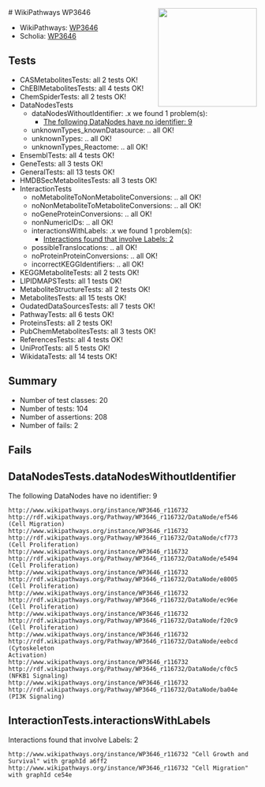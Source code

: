<img style="float: right; width: 200px" src="https://upload.wikimedia.org/wikipedia/commons/thumb/8/83/Wplogo_with_text_500.png/640px-Wplogo_with_text_500.png" />
# WikiPathways WP3646

* WikiPathways: [WP3646](https://new.wikipathways.org/pathways/WP3646)
* Scholia: [WP3646](https://scholia.toolforge.org/wikipathways/WP3646)
## Tests
* CASMetabolitesTests: all 2 tests OK!
* ChEBIMetabolitesTests: all 4 tests OK!
* ChemSpiderTests: all 2 tests OK!
* DataNodesTests
    * dataNodesWithoutIdentifier: .x we found 1 problem(s):
        * [The following DataNodes have no identifier: 9](#d2d32fa8)
    * unknownTypes_knownDatasource: .. all OK!
    * unknownTypes: .. all OK!
    * unknownTypes_Reactome: .. all OK!
* EnsemblTests: all 4 tests OK!
* GeneTests: all 3 tests OK!
* GeneralTests: all 13 tests OK!
* HMDBSecMetabolitesTests: all 3 tests OK!
* InteractionTests
    * noMetaboliteToNonMetaboliteConversions: .. all OK!
    * noNonMetaboliteToMetaboliteConversions: .. all OK!
    * noGeneProteinConversions: .. all OK!
    * nonNumericIDs: .. all OK!
    * interactionsWithLabels: .x we found 1 problem(s):
        * [Interactions found that involve Labels: 2](#630d2679)
    * possibleTranslocations: .. all OK!
    * noProteinProteinConversions: .. all OK!
    * incorrectKEGGIdentifiers: .. all OK!
* KEGGMetaboliteTests: all 2 tests OK!
* LIPIDMAPSTests: all 1 tests OK!
* MetaboliteStructureTests: all 2 tests OK!
* MetabolitesTests: all 15 tests OK!
* OudatedDataSourcesTests: all 7 tests OK!
* PathwayTests: all 6 tests OK!
* ProteinsTests: all 2 tests OK!
* PubChemMetabolitesTests: all 3 tests OK!
* ReferencesTests: all 4 tests OK!
* UniProtTests: all 5 tests OK!
* WikidataTests: all 14 tests OK!


## Summary

* Number of test classes: 20
* Number of tests: 104
* Number of assertions: 208
* Number of fails: 2

## Fails

<a name="d2d32fa8" />

## DataNodesTests.dataNodesWithoutIdentifier

The following DataNodes have no identifier: 9
```
http://www.wikipathways.org/instance/WP3646_r116732 http://rdf.wikipathways.org/Pathway/WP3646_r116732/DataNode/ef546 (Cell Migration)
http://www.wikipathways.org/instance/WP3646_r116732 http://rdf.wikipathways.org/Pathway/WP3646_r116732/DataNode/cf773 (Cell Proliferation)
http://www.wikipathways.org/instance/WP3646_r116732 http://rdf.wikipathways.org/Pathway/WP3646_r116732/DataNode/e5494 (Cell Proliferation)
http://www.wikipathways.org/instance/WP3646_r116732 http://rdf.wikipathways.org/Pathway/WP3646_r116732/DataNode/e8005 (Cell Proliferation)
http://www.wikipathways.org/instance/WP3646_r116732 http://rdf.wikipathways.org/Pathway/WP3646_r116732/DataNode/ec96e (Cell Proliferation)
http://www.wikipathways.org/instance/WP3646_r116732 http://rdf.wikipathways.org/Pathway/WP3646_r116732/DataNode/f20c9 (Cell Proliferation)
http://www.wikipathways.org/instance/WP3646_r116732 http://rdf.wikipathways.org/Pathway/WP3646_r116732/DataNode/eebcd (Cytoskeleton 
Activation)
http://www.wikipathways.org/instance/WP3646_r116732 http://rdf.wikipathways.org/Pathway/WP3646_r116732/DataNode/cf0c5 (NFKB1 Signaling)
http://www.wikipathways.org/instance/WP3646_r116732 http://rdf.wikipathways.org/Pathway/WP3646_r116732/DataNode/ba04e (PI3K Signaling)
```

<a name="630d2679" />

## InteractionTests.interactionsWithLabels

Interactions found that involve Labels: 2
```
http://www.wikipathways.org/instance/WP3646_r116732 "Cell Growth and Survival" with graphId a6ff2
http://www.wikipathways.org/instance/WP3646_r116732 "Cell Migration" with graphId ce54e
```

